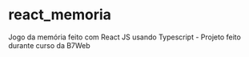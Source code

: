 # react_memoria
Jogo da memória feito com React JS usando Typescript - Projeto feito durante curso da B7Web
